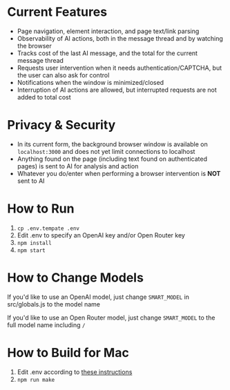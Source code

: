# Current Features
* Page navigation, element interaction, and page text/link parsing
* Observability of AI actions, both in the message thread and by watching the browser
* Tracks cost of the last AI message, and the total for the current message thread
* Requests user intervention when it needs authentication/CAPTCHA, but the user can also ask for control
* Notifications when the window is minimized/closed
* Interruption of AI actions are allowed, but interrupted requests are not added to total cost

# Privacy & Security
* In its current form, the background browser window is available on `localhost:3000` and does not yet limit connections to localhost
* Anything found on the page (including text found on authenticated pages) is sent to AI for analysis and action
* Whatever you do/enter when performing a browser intervention is **NOT** sent to AI

# How to Run
1) `cp .env.tempate .env`
2) Edit .env to specify an OpenAI key and/or Open Router key
3) `npm install`
4) `npm start`

# How to Change Models
If you'd like to use an OpenAI model, just change `SMART_MODEL` in src/globals.js to the model name

If you'd like to use an Open Router model, just change `SMART_MODEL` to the full model name including `/`

# How to Build for Mac
1) Edit .env according to [these instructions](https://www.rocketride.io/blog/macos-code-sign-notarize-electron-app)
2) `npm run make`
